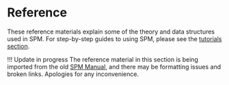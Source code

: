 # Reference

These reference materials explain some of the theory and data structures used in SPM. For step-by-step guides to using SPM, please see the [tutorials section](../tutorials/index.md).

!!! Update in progress
    The reference material in this section is being imported from the old [SPM Manual](https://www.fil.ion.ucl.ac.uk/spm/doc/spm12_manual.pdf), and there may be formatting issues and broken links. Apologies for any inconvenience.